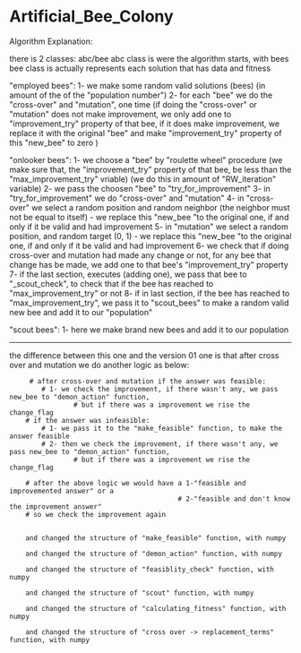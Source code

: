 # Artificial_Bee_Colony

Algorithm Explanation:

there is 2 classes: abc/bee
abc class is were the algorithm starts, with bees
bee class is actually represents each solution that has data and fitness

"employed bees":
1- we make some random valid solutions (bees) (in amount of the of the "population number")
2- for each "bee" we do the "cross-over" and "mutation", one time (if doing the "cross-over" or "mutation" does not make improvement, we only add one to "improvement_try" property of that bee, if it does make improvement, we replace it with the original "bee" and make "improvement_try" property of this "new_bee" to zero )


"onlooker bees":
1- we choose a "bee" by "roulette wheel" procedure (we make sure that, the "improvement_try" property of that bee, be less than the "max_improvement_try" vriable) (we do this in amount of "RW_iteration" variable)
2- we pass the choosen "bee" to "try_for_improvement"
3- in "try_for_improvement" we do "cross-over" and "mutation"
4- in "cross-over" we select a random position and random neighbor (the neighbor must not be equal to itself) - we replace this "new_bee "to the original one, if and only if it be valid and had improvement
5- in "mutation" we select a random position, and random target (0, 1) - we replace this "new_bee "to the original one, if and only if it be valid and had improvement
6- we check that if doing cross-over and mutation had made any change or not, for any bee that change has be made, we add one to that bee's "improvement_try" property
7- if the last section, executes (adding one), we pass that bee to "_scout_check", to check that if the bee has reached to "max_improvement_try" or not
8- if in last section, if the bee has reached to "max_improvement_try", we pass it to "scout_bees"
to make a random valid new bee and add it to our "population"


"scout bees":
1- here we make brand new bees and add it to our population

-----------------------------------------------------------------------------------

 the difference between this one and the version 01 one is that after cross over and mutation we do another logic as below:

         # after cross-over and mutation if the answer was feasible:
            # 1- we check the improvement, if there wasn't any, we pass new_bee to "demon_action" function,
                    # but if there was a improvement we rise the change_flag
        # if the answer was infeasible:
            # 1- we pass it to the "make_feasible" function, to make the answer feasible
            # 2- then we check the improvement, if there wasn't any, we pass new_bee to "demon_action" function,
                    # but if there was a improvement we rise the change_flag

        # after the above logic we would have a 1-"feasible and improvemented answer" or a 
                                              # 2-"feasible and don't know the improvement answer"
        # so we check the improvement again 


        and changed the structure of "make_feasible" function, with numpy

        and changed the structure of "demon_action" function, with numpy

        and changed the structure of "feasiblity_check" function, with numpy

        and changed the structure of "scout" function, with numpy

        and changed the structure of "calculating_fitness" function, with numpy

        and changed the structure of "cross over -> replacement_terms" function, with numpy

        
